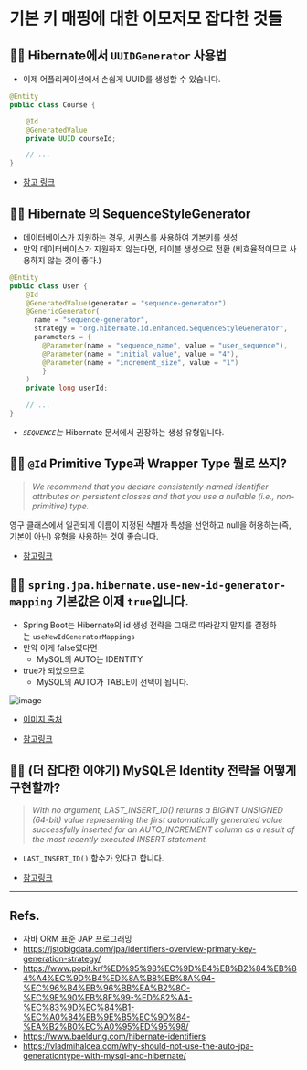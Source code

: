 # 기본 키 매핑에 대한 이모저모 잡다한 것들

## 💁‍♀️ Hibernate에서 `UUIDGenerator` 사용법
- 이제 어플리케이션에서 손쉽게 UUID를 생성할 수 있습니다.

```java
@Entity
public class Course {

    @Id
    @GeneratedValue
    private UUID courseId;

    // ...
}
```
- [참고 링크](https://docs.jboss.org/hibernate/orm/5.2/userguide/html_single/Hibernate_User_Guide.html#identifiers-generators-uuid)

## 💁‍♀️ Hibernate 의 SequenceStyleGenerator

- 데이터베이스가 지원하는 경우, 시퀀스를 사용하여 기본키를 생성
- 만약 데이터베이스가 지원하지 않는다면, 테이블 생성으로 전환 (비효율적이므로 사용하지 않는 것이 좋다.)

```java
@Entity
public class User {
    @Id
    @GeneratedValue(generator = "sequence-generator")
    @GenericGenerator(
      name = "sequence-generator",
      strategy = "org.hibernate.id.enhanced.SequenceStyleGenerator",
      parameters = {
        @Parameter(name = "sequence_name", value = "user_sequence"),
        @Parameter(name = "initial_value", value = "4"),
        @Parameter(name = "increment_size", value = "1")
        }
    )
    private long userId;
    
    // ...
}
```

- *`SEQUENCE`는* Hibernate 문서에서 권장하는 생성 유형입니다.

## 💁‍♀️ `@Id` Primitive Type과 Wrapper Type 뭘로 쓰지?

> *We recommend that you declare consistently-named identifier attributes on persistent classes and that you use a nullable (i.e., non-primitive) type.*
> 

영구 클래스에서 일관되게 이름이 지정된 식별자 특성을 선언하고 null을 허용하는(즉, 기본이 아닌) 유형을 사용하는 것이 좋습니다.

- [참고링크](https://docs.jboss.org/hibernate/orm/5.3/userguide/html_single/Hibernate_User_Guide.html#entity-pojo-identifier)

## 💁‍♀️ `spring.jpa.hibernate.use-new-id-generator-mapping` 기본값은 이제 `true`입니다.

- Spring Boot는 Hibernate의 id 생성 전략을 그대로 따라갈지 말지를 결정하는 `useNewIdGeneratorMappings`
- 만약 이게 false였다면
    - MySQL의 AUTO는 IDENTITY
- true가 되었으므로
    - MySQL의 AUTO가 TABLE이 선택이 됩니다.

![image](https://github.com/CodeSquad-2023-BE-Study/Jpa-Study/assets/103120173/419f2da5-f85d-4fb3-8ffb-e7aac7b7cf91)
- [이미지 출처](https://www.popit.kr/%ED%95%98%EC%9D%B4%EB%B2%84%EB%84%A4%EC%9D%B4%ED%8A%B8%EB%8A%94-%EC%96%B4%EB%96%BB%EA%B2%8C-%EC%9E%90%EB%8F%99-%ED%82%A4-%EC%83%9D%EC%84%B1-%EC%A0%84%EB%9E%B5%EC%9D%84-%EA%B2%B0%EC%A0%95%ED%95%98/)
 
- [참고링크](https://jojoldu.tistory.com/295)

## 💁‍♀️ (더 잡다한 이야기) MySQL은 Identity 전략을 어떻게 구현할까?

> *With no argument, LAST_INSERT_ID() returns a BIGINT UNSIGNED (64-bit) value representing the first automatically generated value successfully inserted for an AUTO_INCREMENT column as a result of the most recently executed INSERT statement.*
> 
- `LAST_INSERT_ID()` 함수가 있다고 합니다.

- [참고링크](https://blog.leocat.kr/notes/2017/07/22/mysql-ibatis-fetch-pk-after-insert)

---
## Refs.
- 자바 ORM 표준 JAP 프로그래밍
- https://jstobigdata.com/jpa/identifiers-overview-primary-key-generation-strategy/
- https://www.popit.kr/%ED%95%98%EC%9D%B4%EB%B2%84%EB%84%A4%EC%9D%B4%ED%8A%B8%EB%8A%94-%EC%96%B4%EB%96%BB%EA%B2%8C-%EC%9E%90%EB%8F%99-%ED%82%A4-%EC%83%9D%EC%84%B1-%EC%A0%84%EB%9E%B5%EC%9D%84-%EA%B2%B0%EC%A0%95%ED%95%98/
- https://www.baeldung.com/hibernate-identifiers
- https://vladmihalcea.com/why-should-not-use-the-auto-jpa-generationtype-with-mysql-and-hibernate/
